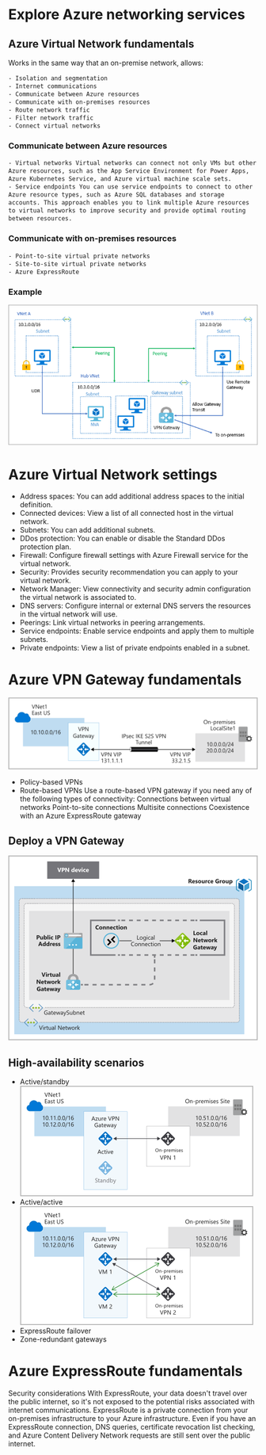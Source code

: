 # Explore Azure networking services

## Azure Virtual Network fundamentals

Works in the same way that an on-premise network, allows:

    - Isolation and segmentation
    - Internet communications
    - Communicate between Azure resources
    - Communicate with on-premises resources
    - Route network traffic
    - Filter network traffic
    - Connect virtual networks

### Communicate between Azure resources

    - Virtual networks Virtual networks can connect not only VMs but other Azure resources, such as the App Service Environment for Power Apps, Azure Kubernetes Service, and Azure virtual machine scale sets.
    - Service endpoints You can use service endpoints to connect to other Azure resource types, such as Azure SQL databases and storage accounts. This approach enables you to link multiple Azure resources to virtual networks to improve security and provide optimal routing between resources.

### Communicate with on-premises resources

    - Point-to-site virtual private networks
    - Site-to-site virtual private networks
    - Azure ExpressRoute

### Example

![Example](images/2022-05-04-13-37-11.png)

# Azure Virtual Network settings

- Address spaces: You can add additional address spaces to the initial definition.
- Connected devices: View a list of all connected host in the virtual network.
- Subnets: You can add additional subnets.
- DDos protection: You can enable or disable the Standard DDos protection plan.
- Firewall: Configure firewall settings with Azure Firewall service for the virtual network.
- Security: Provides security recommendation you can apply to your virtual network.
- Network Manager: View connectivity and security admin configuration the virtual network is associated to.
- DNS servers: Configure internal or external DNS servers the resources in the virtual network will use.
- Peerings: Link virtual networks in peering arrangements.
- Service endpoints: Enable service endpoints and apply them to multiple subnets.
- Private endpoints: View a list of private endpoints enabled in a subnet.

# Azure VPN Gateway fundamentals

![VPN gateways](images/2022-05-04-13-43-44.png)

- Policy-based VPNs
- Route-based VPNs
  Use a route-based VPN gateway if you need any of the following types of connectivity:
  Connections between virtual networks
  Point-to-site connections
  Multisite connections
  Coexistence with an Azure ExpressRoute gateway

## Deploy a VPN Gateway

![Deploy a VPN Gateway](images/2022-05-04-13-50-04.png)

## High-availability scenarios

- Active/standby
    ![Active/standby](images/2022-05-04-13-51-34.png)
- Active/active
    ![Active/active](images/2022-05-04-13-52-04.png)
- ExpressRoute failover
- Zone-redundant gateways

# Azure ExpressRoute fundamentals

Security considerations
With ExpressRoute, your data doesn't travel over the public internet, so it's not exposed to the potential risks associated with internet communications. ExpressRoute is a private connection from your on-premises infrastructure to your Azure infrastructure. Even if you have an ExpressRoute connection, DNS queries, certificate revocation list checking, and Azure Content Delivery Network requests are still sent over the public internet.